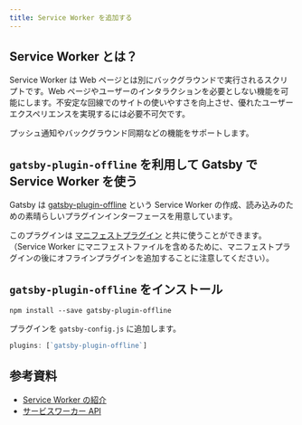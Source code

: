 ```yaml
---
title: Service Worker を追加する
---
```


## Service Worker とは？

Service Worker は Web ページとは別にバックグラウンドで実行されるスクリプトです。Web ページやユーザーのインタラクションを必要としない機能を可能にします。不安定な回線でのサイトの使いやすさを向上させ、優れたユーザーエクスペリエンスを実現するには必要不可欠です。

プッシュ通知やバックグラウンド同期などの機能をサポートします。

## `gatsby-plugin-offline` を利用して Gatsby で Service Worker を使う

Gatsby は [gatsby-plugin-offline](https://www.npmjs.com/package/gatsby-plugin-offline) という Service Worker の作成、読み込みのための素晴らしいプラグインインターフェースを用意しています。

このプラグインは [マニフェストプラグイン](https://www.npmjs.com/package/gatsby-plugin-manifest) と共に使うことができます。（Service Worker にマニフェストファイルを含めるために、マニフェストプラグインの後にオフラインプラグインを追加することに注意してください）。

## `gatsby-plugin-offline` をインストール

`npm install --save gatsby-plugin-offline`

プラグインを `gatsby-config.js` に追加します。

```javascript:title=gatsby-config.js
plugins: [`gatsby-plugin-offline`]
```

## 参考資料

- [Service Worker の紹介](https://developers.google.com/web/fundamentals/primers/service-workers/?hl=ja)
- [サービスワーカー API](https://developer.mozilla.org/ja/docs/Web/API/Service_Worker_API)
